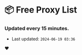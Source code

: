 # :package: Free Proxy List
### Updated every 15 minutes.

- Last updated: `2024-06-19 03:36`

:heart:
